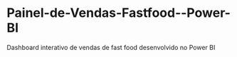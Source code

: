 # Painel-de-Vendas-Fastfood--Power-BI
Dashboard interativo de vendas de fast food desenvolvido no Power BI

